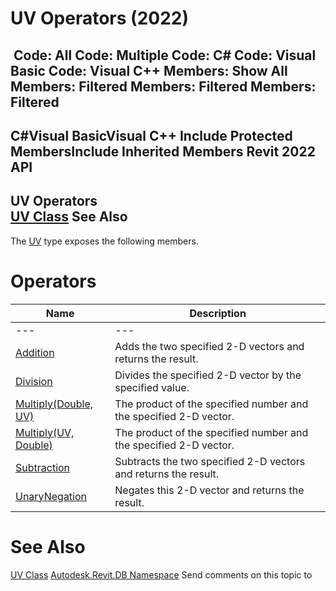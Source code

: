 # UV Operators (2022)

﻿
 Code: All Code: Multiple Code: C# Code: Visual Basic Code: Visual C++  Members: Show All Members: Filtered Members: Filtered Members: Filtered   
---  
C#Visual BasicVisual C++
Include Protected MembersInclude Inherited Members
Revit 2022 API  
---  
UV Operators  
[UV Class](1724be37-059b-91ff-aa74-d1508082f76d.md "UV Class") See Also  
---  
The [UV](1724be37-059b-91ff-aa74-d1508082f76d.md "UV Class") type exposes the following members.
# Operators
| Name | Description |
| --- | --- |
| --- | --- | --- |
| [Addition](92ef6a75-0ab6-1cd2-99fb-330557aa2eb6.md "Addition Operator") | Adds the two specified 2-D vectors and returns the result. |
| [Division](f75ed7b6-c306-3c72-cb34-4af4bf2cb831.md "Division Operator") | Divides the specified 2-D vector by the specified value. |
| [Multiply(Double, UV)](8753ebe5-e03a-31f3-31a1-0da7473abb58.md "Multiply Operator \(Double, UV\)") | The product of the specified number and the specified 2-D vector. |
| [Multiply(UV, Double)](b2dadbe9-910a-f16b-61ef-b1a8a26bba57.md "Multiply Operator \(UV, Double\)") | The product of the specified number and the specified 2-D vector. |
| [Subtraction](8a02ba52-44be-cdf1-5051-66a1aaf3c656.md "Subtraction Operator") | Subtracts the two specified 2-D vectors and returns the result. |
| [UnaryNegation](b83a1321-860e-f7ef-dbc3-780bb7bea69b.md "UnaryNegation Operator") | Negates this 2-D vector and returns the result. |

# See Also
[UV Class](1724be37-059b-91ff-aa74-d1508082f76d.md "UV Class")
[Autodesk.Revit.DB Namespace](87546ba7-461b-c646-cbb1-2cb8f5bff8b2.md "Autodesk.Revit.DB Namespace")
Send comments on this topic to 